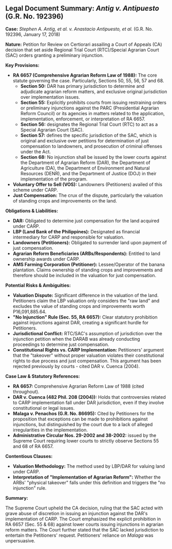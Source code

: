 ## Legal Document Summary: *Antig v. Antipuesto* (G.R. No. 192396)

**Case:** *Stephen A. Antig, et al. v. Anastacio Antipuesto, et al.* (G.R. No. 192396, January 17, 2018)

**Nature:** Petition for Review on Certiorari assailing a Court of Appeals (CA) decision that set aside Regional Trial Court (RTC)/Special Agrarian Court (SAC) orders granting a preliminary injunction.

**Key Provisions:**

*   **RA 6657 (Comprehensive Agrarian Reform Law of 1988):** The core statute governing the case. Particularly, Sections 50, 55, 56, 57 and 68.
    *   **Section 50:** DAR has primary jurisdiction to determine and adjudicate agrarian reform matters, and exclusive original jurisdiction over implementation issues.
    *   **Section 55:** Explicitly prohibits courts from issuing restraining orders or preliminary injunctions against the PARC (Presidential Agrarian Reform Council) or its agencies in matters related to the application, implementation, enforcement, or interpretation of RA 6657.
    *   **Section 56:** designates the Regional Trial Court (RTC) to act as a Special Agrarian Court (SAC).
    *   **Section 57:** defines the specific jurisdiction of the SAC, which is original and exclusive over petitions for determination of just compensation to landowners, and prosecution of criminal offenses under the Act.
    *   **Section 68:** No injunction shall be issued by the lower courts against the Department of Agrarian Reform (DAR), the Department of Agriculture (DA), the Department of Environment and Natural Resources (DENR), and the Department of Justice (DOJ) in their implementation of the program.
*   **Voluntary Offer to Sell (VOS):** Landowners (Petitioners) availed of this scheme under CARP.
*   **Just Compensation:** The crux of the dispute, particularly the valuation of standing crops and improvements on the land.

**Obligations & Liabilities:**

*   **DAR:** Obligated to determine just compensation for the land acquired under CARP.
*   **LBP (Land Bank of the Philippines):** Designated as financial intermediary for CARP and responsible for valuation.
*   **Landowners (Petitioners):** Obligated to surrender land upon payment of just compensation.
*   **Agrarian Reform Beneficiaries (ARBs/Respondents):** Entitled to land ownership awards under CARP.
*   **AMS Farming Corporation (Petitioner):** Lessee/Operator of the banana plantation. Claims ownership of standing crops and improvements and therefore should be included in the valuation for just compensation.

**Potential Risks & Ambiguities:**

*   **Valuation Dispute:** Significant difference in the valuation of the land. Petitioners claim the LBP valuation only considers the "raw land" and excludes the value of standing crops and improvements worth P16,091,885.64.
*   **"No Injunction" Rule (Sec. 55, RA 6657):** Clear statutory prohibition against injunctions against DAR, creating a significant hurdle for Petitioners.
*   **Jurisdictional Conflict:** RTC/SAC's assumption of jurisdiction over the injunction petition when the DARAB was already conducting proceedings to determine just compensation.
*   **Constitutional Rights vs. CARP Implementation:** Petitioners' argument that the "takeover" without proper valuation violates their constitutional rights to due process and just compensation. This argument has been rejected previously by courts - cited DAR v. Cuenca (2004).

**Case Law & Statutory References:**

*   **RA 6657:** Comprehensive Agrarian Reform Law of 1988 (cited throughout).
*   **DAR v. Cuenca (482 Phil. 208 (2004)):** Holds that controversies related to CARP implementation fall under DAR jurisdiction, even if they involve constitutional or legal issues.
*   **Malaga v. Penachos (G.R. No. 86695):** Cited by Petitioners for the proposition that exceptions can be made to prohibitions against injunctions, but distinguished by the court due to a lack of alleged irregularities in the implementation.
*   **Administrative Circular Nos. 29-2002 and 38-2002:** issued by the Supreme Court requiring lower courts to strictly observe Sections 55 and 68 of RA 6657.

**Contentious Clauses:**

*   **Valuation Methodology:** The method used by LBP/DAR for valuing land under CARP.
*   **Interpretation of "Implementation of Agrarian Reform":** Whether the ARBs' "physical takeover" falls under this definition and triggers the "no injunction" rule.

**Summary:**

The Supreme Court upheld the CA decision, ruling that the SAC acted with grave abuse of discretion in issuing an injunction against the DAR's implementation of CARP. The Court emphasized the explicit prohibition in RA 6657 (Sec. 55 & 68) against lower courts issuing injunctions in agrarian reform matters. The Court further stated that the SAC lacked jurisdiction to entertain the Petitioners' request. Petitioners' reliance on *Malaga* was unpersuasive.
